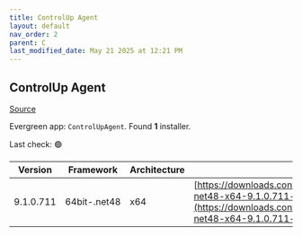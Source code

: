 ```yaml
---
title: ControlUp Agent
layout: default
nav_order: 2
parent: C
last_modified_date: May 21 2025 at 12:21 PM
---
```


## ControlUp Agent

[Source](https://www.controlup.com/products/controlup/agent/)

Evergreen app: `ControlUpAgent`. Found **1** installer.

Last check: 🟢

| Version   | Framework    | Architecture | URI                                                                                                                                                                                            |
| --------- | ------------ | ------------ | ---------------------------------------------------------------------------------------------------------------------------------------------------------------------------------------------- |
| 9.1.0.711 | 64bit-.net48 | x64          | [https://downloads.controlup.com/agent/9.1.0.711/ControlUpAgent-net48-x64-9.1.0.711-signed.msi](https://downloads.controlup.com/agent/9.1.0.711/ControlUpAgent-net48-x64-9.1.0.711-signed.msi) |
